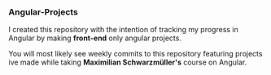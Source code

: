 ### Angular-Projects ###

I created this repository with the intention of tracking my progress in Angular by making **front-end** only angular projects.

You will most likely see weekly commits to this repository featuring projects ive made while taking **Maximilian Schwarzmüller's** course on Angular.
